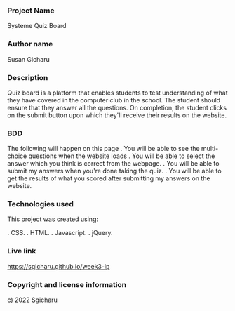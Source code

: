 ### Project Name
Systeme Quiz Board

### Author name
Susan Gicharu

### Description
Quiz board is a platform that enables students to test understanding of what they have covered in the computer club in the school. The student should ensure that they answer all the questions. On completion, the student clicks on the submit button upon which they'll receive their results on the website.

### BDD
The following will happen on this page
. You will be able to see the multi-choice questions when the website loads
. You will be able to select the answer which you think is correct from the webpage.
. You will be able to submit my answers when you're done taking the quiz.
. You will be able to get the results of what you scored after submitting my answers on the website.

### Technologies used
This project was created using:

. CSS.
. HTML.
. Javascript.
. jQuery.

### Live link
https://sgicharu.github.io/week3-ip

### Copyright and license information
c) 2022 Sgicharu